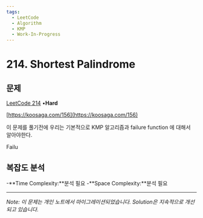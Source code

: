 ```yaml
---
tags:
  - LeetCode
  - Algorithm
  - KMP
  - Work-In-Progress
---
```


# 214. Shortest Palindrome

## 문제

[LeetCode 214](https://leetcode.com/problems/shortest-palindrome/) •**Hard**

[https://koosaga.com/156](https://koosaga.com/156)

이 문제를 풀기전에 우리는 기본적으로 KMP 알고리즘과 failure function 에 대해서 알아야한다.

Failu

## 복잡도 분석

-**Time Complexity:**분석 필요
-**Space Complexity:**분석 필요

---

*Note: 이 문제는 개인 노트에서 마이그레이션되었습니다. Solution은 지속적으로 개선되고 있습니다.*
